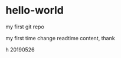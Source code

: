 
hello-world
===========

my first git repo

my first time change readtime content, thank

h
20190526
